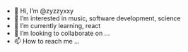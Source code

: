 - 👋 Hi, I’m @zyzzyxxy
- 👀 I’m interested in music, software development, science
- 🌱 I’m currently learning, react
- 💞️ I’m looking to collaborate on ...
- 📫 How to reach me ...

<!---
zyzzyxxy/zyzzyxxy is a ✨ special ✨ repository because its `README.md` (this file) appears on your GitHub profile.
You can click the Preview link to take a look at your changes.
--->
